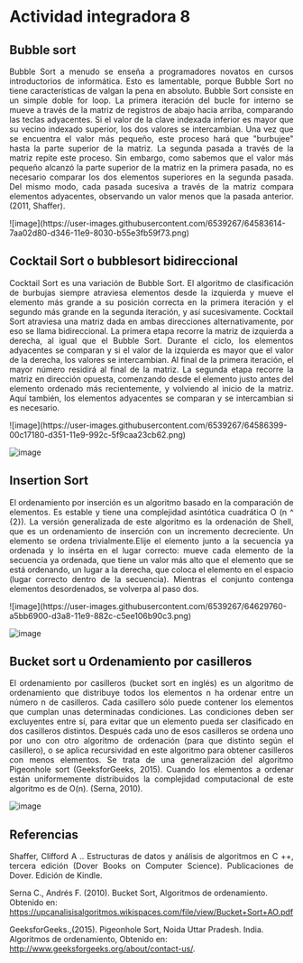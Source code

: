 ﻿# Actividad integradora 8

## Bubble sort
<p align="justify">
Bubble Sort a menudo se enseña a programadores novatos en cursos introductorios de informática. Esto es lamentable, porque Bubble Sort no tiene características de valgan la pena en absoluto. Bubble Sort consiste en un simple doble for loop. La primera iteración del bucle for interno se mueve a través de la matriz de registros de abajo hacia arriba, comparando las teclas adyacentes. Si el valor de la clave indexada inferior es mayor que su vecino indexado superior, los dos valores se intercambian. Una vez que se encuentra el valor más pequeño, este proceso hará que "burbujee" hasta la parte superior de la matriz. La segunda pasada a través de la matriz repite este proceso. Sin embargo, como sabemos que el valor más pequeño alcanzó la parte superior de la matriz en la primera pasada, no es necesario comparar los dos elementos superiores en la segunda pasada. Del mismo modo, cada pasada sucesiva a través de la matriz compara elementos adyacentes, observando un valor menos que la pasada anterior. (2011, Shaffer).
</p>
![image](https://user-images.githubusercontent.com/6539267/64583614-7aa02d80-d346-11e9-8030-b55e3fb59f73.png)

## Cocktail Sort o bubblesort bidireccional
<p align="justify">
Cocktail Sort es una variación de Bubble Sort. El algoritmo de clasificación de burbujas siempre atraviesa elementos desde la izquierda y mueve el elemento más grande a su posición correcta en la primera iteración y el segundo más grande en la segunda iteración, y así sucesivamente. Cocktail Sort atraviesa una matriz dada en ambas direcciones alternativamente, por eso se llama bidireccional.
La primera etapa recorre la matriz de izquierda a derecha, al igual que el Bubble Sort. Durante el ciclo, los elementos adyacentes se comparan y si el valor de la izquierda es mayor que el valor de la derecha, los valores se intercambian. Al final de la primera iteración, el mayor número residirá al final de la matriz.
La segunda etapa recorre la matriz en dirección opuesta, comenzando desde el elemento justo antes del elemento ordenado más recientemente, y volviendo al inicio de la matriz. Aquí también, los elementos adyacentes se comparan y se intercambian si es necesario.
<p>
![image](https://user-images.githubusercontent.com/6539267/64586399-00c17180-d351-11e9-992c-5f9caa23cb62.png)

![image](https://user-images.githubusercontent.com/6539267/64586471-37978780-d351-11e9-8143-b8d3f32b1573.png)

## Insertion Sort
<p align="justify">
El ordenamiento por inserción es un algoritmo basado en la comparación de elementos. Es estable y tiene una complejidad asintótica cuadrática O (n ^ {2}). La versión generalizada de este algoritmo es la ordenación de Shell, que es un ordenamiento de inserción con un incremento decreciente.
Un elemento se ordena trivialmente.Elije el elemento junto a la secuencia ya ordenada y lo insérta en el lugar correcto: mueve cada elemento de la secuencia ya ordenada, que tiene un valor más alto que el elemento que se está ordenando, un lugar a la derecha, que coloca el elemento en el espacio (lugar correcto dentro de la secuencia). Mientras el conjunto contenga elementos desordenados, se volverpa al paso dos.
<p>
![image](https://user-images.githubusercontent.com/6539267/64629760-a5bb6900-d3a8-11e9-882c-c5ee106b90c3.png)

![image](https://user-images.githubusercontent.com/6539267/64629676-815f8c80-d3a8-11e9-994a-8452bd3498f2.png)

## Bucket sort u Ordenamiento por casilleros
<p align="justify">
El ordenamiento por casilleros (bucket sort en inglés) es un algoritmo de ordenamiento que distribuye todos los elementos  n ha ordenar entre un número n de casilleros. Cada casillero sólo puede contener los elementos que cumplan unas determinadas condiciones. Las condiciones deben ser excluyentes entre sí, para evitar que un elemento pueda ser clasificado en dos casilleros distintos. Después cada uno de esos casilleros se ordena uno por uno con otro algoritmo de ordenación (para que distinto según el casillero), o se aplica recursividad en este algoritmo para obtener casilleros con menos elementos. Se trata de una generalización del algoritmo Pigeonhole sort (GeeksforGeeks, 2015). Cuando los elementos a ordenar están uniformemente distribuidos la complejidad computacional de este algoritmo es de O(n). (Serna, 2010).
<p>

![image](https://user-images.githubusercontent.com/6539267/64917073-ae14fa80-d740-11e9-9f17-c09706b6a66a.png)

## Referencias
<p align="justify">
Shaffer, Clifford A .. Estructuras de datos y análisis de algoritmos en C ++, tercera edición (Dover Books on Computer Science). Publicaciones de Dover. Edición de Kindle.
  
Serna C., Andrés F. (2010). Bucket Sort, Algoritmos de ordenamiento. Obtenido en: https://upcanalisisalgoritmos.wikispaces.com/file/view/Bucket+Sort+AO.pdf

GeeksforGeeks.,(2015). Pigeonhole Sort, Noida Uttar Pradesh. India. Algoritmos de ordenamiento, Obtenido en: http://www.geeksforgeeks.org/about/contact-us/.
<p>
